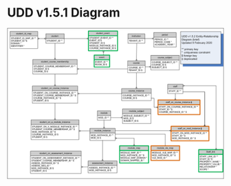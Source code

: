 # UDD v1.5.1 Diagram

![UDD entity relation diagram](media/UDDdiagram.png "UDD entity relation diagram")
